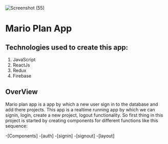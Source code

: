 ![Screenshot (55)](https://user-images.githubusercontent.com/49793696/133067939-839bf39e-46e0-4239-af74-8f1bccf2d075.png)

# Mario Plan App
 
 ## Technologies used to create this app:
 
   1. JavaScript <br>
   2. ReactJs <br>
   3. Redux <br>
   4. Firebase <br>
   
 ## OverView
 
  Mario plan app is a app by which a new user sign in to the database and add there projects. This app is a realtime running app by which we can signin, login, create a new   project, logout functionality. So first thing in this project is started by creating components for different functions like this sequence:
  
  -[Components]
   -[auth]
     -[signin]
     -[signout]
   -[layout]
